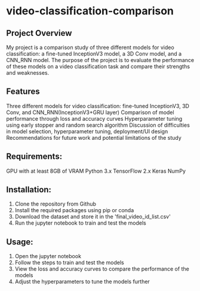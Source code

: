 # video-classification-comparison

## Project Overview
My project is a comparison study of three different models for video classification: a fine-tuned InceptionV3 model, a 3D Conv model, and a CNN_RNN model. The purpose of the project is to evaluate the performance of these models on a video classification task and compare their strengths and weaknesses.

## Features
Three different models for video classification: fine-tuned InceptionV3, 3D Conv, and CNN_RNN(InceptionV3+GRU layer)
Comparison of model performance through loss and accuracy curves
Hyperparameter tuning using early stopper and random search algorithm
Discussion of difficulties in model selection, hyperparameter tuning, deployment/UI design
Recommendations for future work and potential limitations of the study

## Requirements:
GPU with at least 8GB of VRAM
Python 3.x
TensorFlow 2.x
Keras
NumPy

## Installation:
1. Clone the repository from Github
2. Install the required packages using pip or conda
3. Download the dataset and store it in the 'final_video_id_list.csv'
4. Run the jupyter notebook to train and test the models

## Usage:
1. Open the jupyter notebook
2. Follow the steps to train and test the models
3. View the loss and accuracy curves to compare the performance of the models
4. Adjust the hyperparameters to tune the models further
